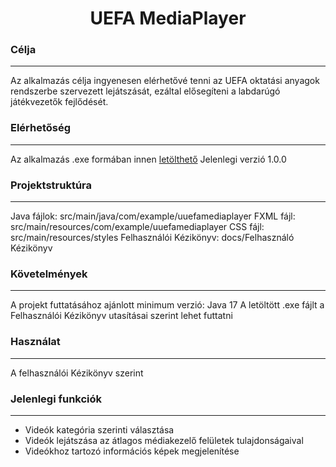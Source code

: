 <h1 align="center">UEFA MediaPlayer</h1>

### Célja
***
Az alkalmazás célja ingyenesen elérhetővé tenni az UEFA oktatási anyagok rendszerbe szervezett lejátszását, ezáltal elősegíteni a labdarúgó játékvezetők fejlődését.
### Elérhetőség
***
Az alkalmazás .exe formában innen [letölthető](https://drive.google.com/drive/folders/1D7tqfXzvJrLM8vRDZBDvScbeVijj1w0I?usp=sharing)
Jelenlegi verzió 1.0.0
### Projektstruktúra
***
Java fájlok: src/main/java/com/example/uuefamediaplayer
FXML fájl: src/main/resources/com/example/uuefamediaplayer
CSS fájl: src/main/resources/styles
Felhasználói Kézikönyv: docs/Felhasználó Kézikönyv
### Követelmények
***
A projekt futtatásához ajánlott minimum verzió: Java 17
A letöltött .exe fájlt a Felhasználói Kézikönyv utasításai szerint lehet futtatni
### Használat
***
A felhasználói Kézikönyv szerint
### Jelenlegi funkciók
***
- Videók kategória szerinti választása
- Videók lejátszása az átlagos médiakezelő felületek tulajdonságaival
- Videókhoz tartozó információs képek megjelenítése

